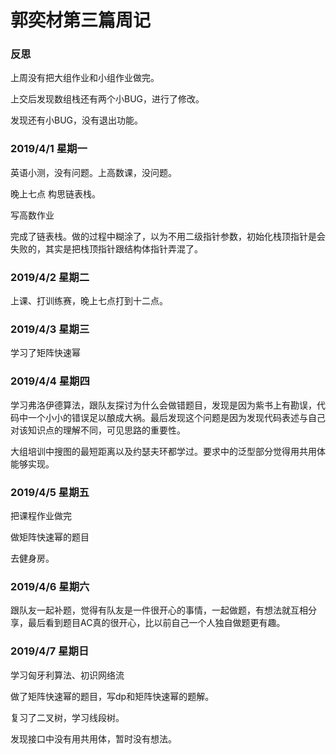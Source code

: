 # 郭奕材第三篇周记

### 反思
上周没有把大组作业和小组作业做完。

上交后发现数组栈还有两个小BUG，进行了修改。

发现还有小BUG，没有退出功能。

### 2019/4/1 星期一
英语小测，没有问题。上高数课，没问题。

晚上七点 构思链表栈。

写高数作业

完成了链表栈。做的过程中糊涂了，以为不用二级指针参数，初始化栈顶指针是会失败的，其实是把栈顶指针跟结构体指针弄混了。

### 2019/4/2 星期二

上课、打训练赛，晚上七点打到十二点。

### 2019/4/3 星期三

学习了矩阵快速幂

### 2019/4/4 星期四

学习弗洛伊德算法，跟队友探讨为什么会做错题目，发现是因为紫书上有勘误，代码中一个小小的错误足以酿成大祸。最后发现这个问题是因为发现代码表述与自己对该知识点的理解不同，可见思路的重要性。

大组培训中搜图的最短距离以及约瑟夫环都学过。要求中的泛型部分觉得用共用体能够实现。

### 2019/4/5 星期五

把课程作业做完

做矩阵快速幂的题目

去健身房。

### 2019/4/6 星期六

跟队友一起补题，觉得有队友是一件很开心的事情，一起做题，有想法就互相分享，最后看到题目AC真的很开心，比以前自己一个人独自做题更有趣。

### 2019/4/7 星期日

学习匈牙利算法、初识网络流

做了矩阵快速幂的题目，写dp和矩阵快速幂的题解。

复习了二叉树，学习线段树。

发现接口中没有用共用体，暂时没有想法。

